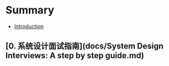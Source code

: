 # Summary

* [Introduction](README.md)

## [0. 系统设计面试指南](docs/System Design Interviews: A step by step guide.md)

